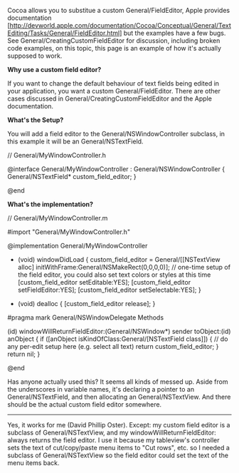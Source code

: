 Cocoa allows you to substitue a custom General/FieldEditor, Apple provides documentation [http://devworld.apple.com/documentation/Cocoa/Conceptual/General/TextEditing/Tasks/General/FieldEditor.html] but the examples have a few bugs. See General/CreatingCustomFieldEditor for discussion, including broken code examples, on this topic, this page is an example of how it's actually supposed to work.

**Why use a custom field editor?**

If you want to change the default behaviour of text fields being edited in your application, you want a custom General/FieldEditor. There are other cases discussed in General/CreatingCustomFieldEditor and the Apple documentation.

**What's the Setup?**

You will add a field editor to the General/NSWindowController subclass, in this example it will be an General/NSTextField.

    

// General/MyWindowController.h

@interface General/MyWindowController : General/NSWindowController
{
    General/NSTextField* custom_field_editor;
}

@end



**What's the implementation?**

    
// General/MyWindowController.m

#import "General/MyWindowController.h"

@implementation General/MyWindowController

- (void) windowDidLoad
{
    custom_field_editor = General/[[NSTextView alloc] initWithFrame:General/NSMakeRect(0,0,0,0)];
    // one-time setup of the field editor, you could also set text colors or styles at this time
    [custom_field_editor setEditable:YES];
    [custom_field_editor setFieldEditor:YES];
    [custom_field_editor setSelectable:YES];
}

- (void) dealloc
{
    [custom_field_editor release];
}

#pragma mark General/NSWindowDelegate Methods

(id) windowWillReturnFieldEditor:(General/NSWindow*) sender toObject:(id) anObject
{
    if ([anObject isKindOfClass:General/[NSTextField class]])
    {
        // do any per-edit setup here (e.g. select all text)
        return custom_field_editor;
    }
    return nil;
}

@end


Has anyone actually used this? It seems all kinds of messed up. Aside from the underscores in variable names, it's declaring a pointer to an General/NSTextField, and then allocating an General/NSTextView. And there should be the actual custom field editor somewhere.

----
Yes, it works for me (David Phillip Oster). Except: my custom field editor is a subclass of General/NSTextView, and my windowWillReturnFieldEditor: always returns the field editor. I use it because my tableview's controller sets the text of cut/copy/paste menu items to "Cut rows", etc. so I needed a subclass of General/NSTextView so the field editor could set the text of the menu items back.
